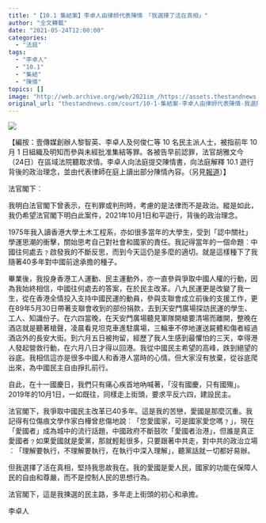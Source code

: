 ```yaml
---
title: "【10.1 集結案】李卓人由律師代表陳情　「我選擇了活在真相」"
author: "全文轉載"
date: "2021-05-24T12:00:00"
categories:
  - "法庭"
tags:
  - "李卓人"
  - "10.1"
  - "集結"
  - "陳情"
topics: []
image: "http://web.archive.org/web/2021im_/https://assets.thestandnews.com/media/photos/yan-05_EwIUs.png"
original_url: "thestandnews.com/court/10-1-集結案-李卓人由律師代表陳情-我選擇了活在真相"
---
```

![](http://web.archive.org/web/2021im_/https://assets.thestandnews.com/media/photos/yan-05_EwIUs.png)

【編按：壹傳媒創辦人黎智英、李卓人及何俊仁等 10 名民主派人士，被指前年 10 月 1 日組織及明知而參與未經批准集結等罪。各被告早前認罪，法官胡雅文今（24日）在區域法院聽取求情。李卓人向法庭提交陳情書，向法庭解釋 10.1 遊行背後的政治理念，並由代表律師在庭上讀出部分陳情內容。（另見[報道](../../court/10-1-%E6%9C%AA%E7%B6%93%E6%89%B9%E5%87%86%E9%9B%86%E7%B5%90%E6%A1%88-%E4%BB%8A%E8%81%BD%E5%8F%96%E6%B1%82%E6%83%85-%E6%9D%8E%E5%8D%93%E4%BA%BA%E5%90%91%E5%A4%AA%E5%A4%AA%E9%AB%98%E5%91%BC-happy-anniversary/)）】

法官閣下︰

我明白法官閣下曾表示，在判罪或判刑時，考慮的是法律而不是政治。縱是如此，我仍希望法官閣下明白此案件，2021年10月1日和平遊行，背後的政治理念。

1975年我入讀香港大學土木工程系，亦如很多當年的大學生，受到「認中關社」學運思潮的衝擊，關始思考自己對社會和國家的責任。我記得當年的一個命題︰中國往何處去﹖啟發我的不斷反思，而到今天這仍是多麼的適切。就是這樣種下了我隨著40多年對中國前途承擔的種子。

畢業後，我投身香港工人運動、民主運動外，亦一直參與爭取中國人權的行動，因為我始終相信，中國往何處去的答案，在於民主改革。八九民運更是改變了我一生，從在香港全情投入支持中國民運的動員，參與支聯會成立前後的支援工作，更在89年5月30日帶著支聯會收到的部份捐款，去到天安門廣場探訪民運的學生、工人、知識份子。在六四當晚，在天安門廣場聽見軍隊開槍要清場而離開，整晚在酒店就是聽著槍聲，凌晨看見坦克車進駐廣場，三輪車不停地運送屍體和傷者經過酒店外的長安大街。到六月五日被拘留，經歷了我人生感到最懼怕的三天，幸得港人發起營救行動，在六月八日才得以回港。我從中國民主希望的高峰，跌到絕望的谷底。我相信這亦是很多中國人和香港人當時的心情。但大家沒有放棄，從谷底爬出來，為中國民主自由掙扎前行。

自此，在十一國慶日，我們只有痛心疾首地吶喊著，「沒有國慶，只有國殤」。2019年的10月1日，一如既往，同樣走上街頭，要求平反六四，建設民主。

法官閣下，我爭取中國民主改革已40多年。這是我的苦戀，愛國是那麼沉重。我記得有位傷痕文學作家白樺曾悲傷地說︰「您愛國家，可是國家愛您嗎﹖」，現在「愛國者」成為城中的流行話題，中國政府不斷鼓吹「愛國者治港」，但誰是真正愛國者﹖如果愛國就是愛黨，那就輕鬆很多，只要跟著中共走，對中共的政治立場︰「理解要執行，不理解要執行，在執行中深入理解」，聽黨話就一切都好易辦。

但我選擇了活在真相，堅持我思故我在。我的愛國是愛人民，國家的功能在保障人民的自由和尊嚴，而不是控制人民的思想行為。

法官閣下，這是我揀選的民主路，多年走上街頭的初心和承擔。

李卓人
